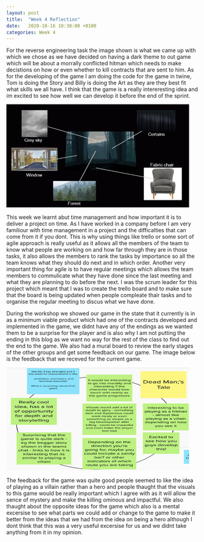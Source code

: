 ```yaml
---
layout: post
title:  "Week 4 Reflection"
date:   2020-10-16 10:30:00 +0100
categories: Week 4
---
```

For the reverse engineering task the image shown is what we came up with which we chose as we have decided on having a dark theme to out game which will be about a morrally conflicted hitman which needs to make decistions on how or even whether to kill contracts that are sent to him. As for the developing of the game I am doing the code for the game in twine, Tom is doing the Story and Billy is doing the Art as they are they best fit what skills we all have. I think that the game is a really intereresting idea and im excited to see how well we can develop it before the end of the sprint.

<img src="https://raw.githubusercontent.com/f15h96/f15h96.github.io/gh-pages/Pics/Week3.png" width="480" height="270" frameBorder="0">

This week we learnt abut time management and how important it is to deliver a project on time. As I have worked in a company before I am very familiour with time management in a project and the difficalties that can come from it if you dont. This is why  using things like trello or some sort of agile approach is really useful as it allows all the members of the team to know what people are working on and how far through they are in those tasks, it also allows the members to rank the tasks by importance so all the team knows what they should do next and in which order. Another very important thing for agile is to have regular meetings which allows the team members to commulicate what they have done since the last meeting and what they are planning to do before the next. I was the scrum leader for this project which meant that I was to create the trello board and to make sure that the board is being updated when people compleate thair tasks and to organise the regular meeting to discus what we have done. 

During the workshop we showed our game in the state that it currently is in as a minimum viable product which had one of the contracts developed and implemented in the game, we didnt have any of the endings as we wanted them to be a surprise for the player and is also why I am not putting the ending in this blog as we want no way for the rest of the class to find out the end to the game. We also had a mural board to review the early stages of the other groups and get some feedback on our game. The image below is the feedback that we receved for the current game.

<img src="https://raw.githubusercontent.com/f15h96/f15h96.github.io/gh-pages/Pics/DMT_Feedback.PNG" width="480" height="270" frameBorder="0">

The feedback for the game was quite good people seemed to like the idea of playing as a villain rather than a hero and people thaught that the visuals to this game would be really important which I agree with as it will allow the sence of mystery and make the killing ominous and impactful. We also thaught about the opposite ideas for the game which also is a mental excersise to see what parts we could add or change to the game to make it better from the ideas that we had from the idea on being a hero although I dont think that this was a very useful excersise for us and we didnt take anything from it in my opinion.
